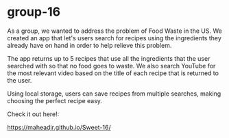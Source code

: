 # group-16

As a group, we wanted to address the problem of Food Waste in the US. We created an app that let's users search for recipes using the ingredients they already have on hand in order to help relieve this problem. 

The app returns up to 5 recipes that use all the ingredients that the user searched with so that no food goes to waste. We also search YouTube for the most relevant video based on the title of each recipe that is returned to the user. 

Using local storage, users can save recipes from multiple searches, making choosing the perfect recipe easy. 


Check it out here!:

https://maheadjr.github.io/Sweet-16/
